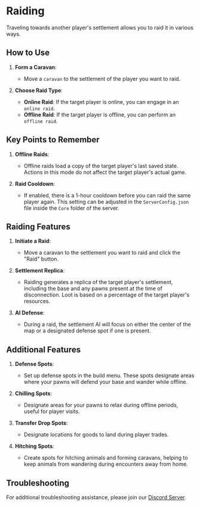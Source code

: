 # Raiding

Traveling towards another player's settlement allows you to raid it in various ways.

## How to Use

1. **Form a Caravan**:
   - Move a `caravan` to the settlement of the player you want to raid.
   
2. **Choose Raid Type**:
   - **Online Raid**: If the target player is online, you can engage in an `online raid`.
   - **Offline Raid**: If the target player is offline, you can perform an `offline raid`.

## Key Points to Remember

1. **Offline Raids**:
   - Offline raids load a copy of the target player's last saved state. Actions in this mode do not affect the target player's actual game.

2. **Raid Cooldown**:
   - If enabled, there is a 1-hour cooldown before you can raid the same player again. This setting can be adjusted in the `ServerConfig.json` file inside the `Core` folder of the server.

## Raiding Features

1. **Initiate a Raid**:
   - Move a caravan to the settlement you want to raid and click the "Raid" button.

2. **Settlement Replica**:
   - Raiding generates a replica of the target player's settlement, including the base and any pawns present at the time of disconnection. Loot is based on a percentage of the target player's resources.

3. **AI Defense**:
   - During a raid, the settlement AI will focus on either the center of the map or a designated defense spot if one is present.

## Additional Features

1. **Defense Spots**:
   - Set up defense spots in the build menu. These spots designate areas where your pawns will defend your base and wander while offline.

2. **Chilling Spots**:
   - Designate areas for your pawns to relax during offline periods, useful for player visits.

3. **Transfer Drop Spots**:
   - Designate locations for goods to land during player trades.

4. **Hitching Spots**:
   - Create spots for hitching animals and forming caravans, helping to keep animals from wandering during encounters away from home.

## Troubleshooting

For additional troubleshooting assistance, please join our [Discord Server](https://discord.gg/NCsArSaqBW).
